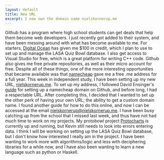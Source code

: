 ```yaml
---
layout: default
title: New URL
excerpt: I now own the domain name nielskornerup.me
---
```

Github has a program where high school students can get deals that help them become web developers. I just recently got added to their system, and have been messing around with what has become available to me. For starters, [Digital Ocean](https://www.digitalocean.com/) has given me $100 in credit, which I plan to use to set up and manage the LASA Quiz Bowl database. I also get access to Visual Studio for free, which is a great platform for writing C++ code. Github also gives me free private repositories, as well as their micro account for free. Despite all of these things, one of the more interesting opportunities that became available was that [namecheap](https://www.namecheap.com/) gave me a free .me address for a full year. This week in independent study, I have been setting up my new URL, [nielskornerup.me](nielskornerup.me). To set up my address, I followed David Ensinger's [guide](http://davidensinger.com/2013/03/setting-the-dns-for-github-pages-on-namecheap/) for setting up a namecheap domain on Github, and before long, I had a respectable URL. After completing this, I decided that I wanted to set up the other perk of having your own URL; the ability to get a custom domain name. I found another guide for how to do this online, and now I can be accessed at the email nielskornerup@nielskornerup.me. I have been busy catching up from the school that I missed last week, and thus have not had much time to work on my projects. My protobowl project [Protocharts](http://protobowl.herokuapp.com/) is currently up and running, but Kevin still needs to look into errors entering data. I think I will be working on setting up the LASA Quiz Bowl database, but I don't know how interested I really am in the project. I have been wanting to work more with algorithms/logic and less with deciphering libraries for a while now, and I have also been wanting to learn a new language such as python or Haskell.
